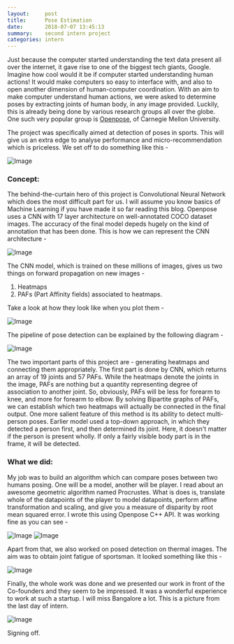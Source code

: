 ```yaml
---
layout:     post
title:      Pose Estimation
date:       2018-07-07 13:45:13
summary:    second intern project
categories: intern
---
```


Just because the computer started understanding the text data present all over the internet, it gave rise to one of the biggest tech giants, Google. Imagine how cool would it be if computer started understanding human actions! It would make computers so easy to interface with, and also to open another dimension of human-computer coordination.
With an aim to make computer understand human actions, we were asked to determine poses by extracting joints of human body, in any image provided. Luckily, this is already being done by various research groups all over the globe. One such very popular group is [Openpose](https://github.com/CMU-Perceptual-Computing-Lab/openpose), of Carnegie Mellon University.

The project was specifically aimed at detection of poses in sports. This will give us an extra edge to analyse performance and micro-recommendation which is priceless. We set off to do something like this - 

![Image](https://mohitsinha.in/img/img4)


### Concept:

The behind-the-curtain hero of this project is Convolutional Neural Network which does the most difficult part for us. I will assume you know basics of Machine Learning if you have made it so far reading this blog. Openpose uses a CNN with 17 layer architecture on well-annotated COCO dataset images. The accuracy of the final model depeds hugely on the kind of annotation that has been done. This is how we can represent the CNN architecture - 

![Image](https://mohitsinha.in/img/img5)

The CNN model, which is trained on these millions of images, gives us two things on forward propagation on new images -
1. Heatmaps
2. PAFs (Part Affinity fields) associated to heatmaps.

Take a look at how they look like when you plot them - 

![Image](https://mohitsinha.in/img/img6)

The pipeline of pose detection can be explained by the following diagram - 

![Image](https://mohitsinha.in/img/img3)

The two important parts of this project are - generating heatmaps and connecting them appropriately. The first part is done by CNN, which returns an array of 19 joints and 57 PAFs. While the heatmaps denote the joints in the image, PAFs are nothing but a quantity representing degree of association to another joint. So, obviously, PAFs will be less for forearm to knee, and more for forearm to elbow. By solving Bipartite graphs of PAFs, we can establish which two heatmaps will actually be connected in the final output. One more salient feature of this method is its ability to detect multi-person poses. Earlier model used a top-down approach, in which they detected a person first, and then determined its joint. Here, it doesn't matter if the person is present wholly. If only a fairly visible body part is in the frame, it will be detected.


### What we did:
My job was to build an algorithm which can compare poses between two humans posing. One will be a model, another will be player. I read about an awesome geometric algorithm named Procrustes. What is does is, translate whole of the datapoints of the player to model datapoints, perform affine transformation and scaling, and give you a measure of disparity by root mean squared error. I wrote this using Openpose C++ API. It was working fine as you can see - 

![Image](https://mohitsinha.in/img/img7-1) ![Image](https://mohitsinha.in/img/img7-2)

Apart from that, we also worked on posed detection on thermal images. The aim was to obtain joint fatigue of sportsman. It looked something like this - 

![Image](https://mohitsinha.in/img/img8)

Finally, the whole work was done and we presented our work in front of the Co-founders and they seem to be impressed. It was a wonderful experience to work at such a startup. I will miss Bangalore a lot. This is a picture from the last day of intern.

![Image](https://mohitsinha.in/img/img2)


Signing off.
